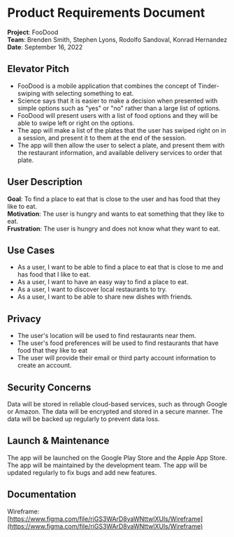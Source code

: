 # Product Requirements Document

**Project**: FooDood  
**Team**: Brenden Smith, Stephen Lyons, Rodolfo Sandoval, Konrad Hernandez  
**Date**: September 16, 2022

## Elevator Pitch

<!-- FooDood is a mobile application that combines the concept of Tinder with selecting something to eat. Users will be able to swipe left or right on food options and the app will match them with other users who have similar food preferences. Users will be able to chat with each other and make plans to meet up and eat together. -->

- FooDood is a mobile application that combines the concept of Tinder-swiping with selecting something to eat.
- Science says that it is easier to make a decision when presented with simple options such as "yes" or "no" rather than a large list of options.
- FooDood will present users with a list of food options and they will be able to swipe left or right on the options.
- The app will make a list of the plates that the user has swiped right on in a session, and present it to them at the end of the session.
- The app will then allow the user to select a plate, and present them with the restaurant information, and available delivery services to order that plate.

## User Description

**Goal**: To find a place to eat that is close to the user and has food that they like to eat.  
**Motivation**: The user is hungry and wants to eat something that they like to eat.  
**Frustration**: The user is hungry and does not know what they want to eat.  

## Use Cases

- As a user, I want to be able to find a place to eat that is close to me and has food that I like to eat.
- As a user, I want to have an easy way to find a place to eat.
- As a user, I want to discover local restaurants to try.
- As a user, I want to be able to share new dishes with friends.

## Privacy

- The user's location will be used to find restaurants near them.
- The user's food preferences will be used to find restaurants that have food that they like to eat
- The user will provide their email or third party account information to create an account.

## Security Concerns

Data will be stored in reliable cloud-based services, such as through Google or Amazon. The data will be encrypted and stored in a secure manner. The data will be backed up regularly to prevent data loss.

## Launch & Maintenance

The app will be launched on the Google Play Store and the Apple App Store. The app will be maintained by the development team. The app will be updated regularly to fix bugs and add new features.

## Documentation

Wireframe: [https://www.figma.com/file/riGS3WArD8vaWNttwlXUls/Wireframe](https://www.figma.com/file/riGS3WArD8vaWNttwlXUls/Wireframe)


